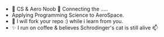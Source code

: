 - 👀 CS & Aero Noob 👋 Connecting the .....  
- Applying Programming Science to AeroSpace.
- 🌱 I will fork your repo :) while i learn from you.
- ✨ I run on coffee & believes Schrodinger's cat is still alive 📫
<!---
josephkb87/josephkb87 is a ✨ special ✨ repository because its `README.md` (this file) appears on your GitHub profile.
You can click the Preview link to take a look at your changes.
--->

